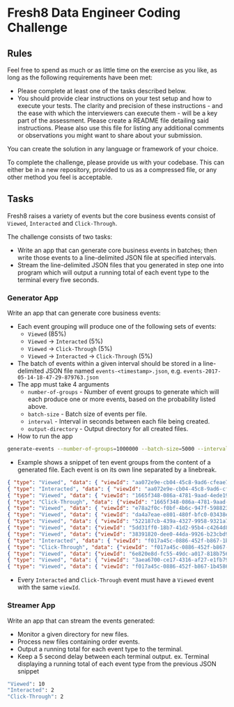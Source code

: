 # Fresh8 Data Engineer Coding Challenge

## Rules

Feel free to spend as much or as little time on the exercise as you like, as long as the following requirements have been met: 

- Please complete at least one of the tasks described below.
- You should provide clear instructions on your test setup and how to execute your tests. The clarity and precision of these instructions - and the ease with which the interviewers can execute them - will be a key part of the assessment. Please create a README file detailing said instructions. Please also use this file for listing any additional comments or observations you might want to share about your submission.

You can create the solution in any language or framework of your choice.

To complete the challenge, please provide us with your codebase. This can either be in a new repository, provided to us as a compressed file, or any other method you feel is acceptable.

## Tasks

Fresh8 raises a variety of events but the core business events consist of `Viewed`, `Interacted` and `Click-Through`.

The challenge consists of two tasks:

* Write an app that can generate core business events in batches; then write those events to a line-delimited JSON file at specified intervals.
* Stream the line-delimited JSON files that you generated in step one into program which will output a running total of each event type to the terminal every five seconds.

### Generator App
Write an app that can generate core business events:

* Each event grouping will produce one of the following sets of events:
	* `Viewed` (85%)
	* `Viewed` -> `Interacted` (5%)
	* `Viewed` -> `Click-Through` (5%)
	* `Viewed` -> `Interacted` -> `Click-Through` (5%)
* The batch of events within a given interval should be stored in a line-delimited JSON file named `events-<timestamp>.json`, e.g. `events-2017-05-14-18-47-29-879763.json`
* The app must take 4 arguments
	* `number-of-groups` - Number of event groups to generate which will each produce one or more events, based on the probability listed above.
	* `batch-size` - Batch size of events per file.
	* `interval` - Interval in seconds between each file being created.
	* `output-directory` - Output directory for all created files.
* How to run the app

```bash
generate-events --number-of-groups=1000000 --batch-size=5000 --interval=1 --output-directory=<local-dir>
```
* Example shows a snippet of ten event groups from the content of a generated file. Each event is on its own line separated by a linebreak.

```json
{ "type": "Viewed", "data": { "viewId": "aa072e9e-cb04-45c8-9ad6-cfeae76dcbe7", "eventDateTime": "2018-05-14T12:00:00Z" } }
{ "type": "Interacted", "data": { "viewId": "aa072e9e-cb04-45c8-9ad6-cfeae76dcbe7", "eventDateTime": "2018-05-14T12:00:00Z"} }
{ "type": "Viewed", "data": { "viewId": "1665f348-086a-4781-9aad-4ede19535376", "eventDateTime": "2018-05-14T12:00:00Z" } }
{ "type": "Click-Through", "data": {"viewId": "1665f348-086a-4781-9aad-4ede19535376", "eventDateTime": "2018-05-14T12:00:00Z"} }
{ "type": "Viewed", "data": { "viewId": "e78a2f0c-f0bf-4b6c-947f-5988233f74bd", "eventDateTime": "2018-05-14T12:00:00Z" } }
{ "type": "Viewed", "data": { "viewId": "da4a7eae-e801-480f-bfc0-03438ec8da6d", "eventDateTime": "2018-05-14T12:00:00Z"} }
{ "type": "Viewed", "data": { "viewId": "522187cb-439a-4327-9958-9321a7d23b27", "eventDateTime": "2018-05-14T12:00:00Z" } }
{ "type": "Viewed", "data": {"viewId": "5dd31ff0-18b7-41d2-95b4-c4264d8b15c3", "eventDateTime": "2018-05-14T12:00:00Z"} }
{ "type": "Viewed", "data": {"viewId": "38391820-dee0-44da-9926-b23cbd9a7fed", "eventDateTime": "2018-05-14T12:00:00Z"} }
{ "type": "Interacted", "data": { "viewId": "f017a45c-0886-452f-b867-1b4586ae73bf", "eventDateTime": "2018-05-14T12:00:00Z" } }
{ "type": "Click-Through", "data": {"viewId": "f017a45c-0886-452f-b867-1b4586ae73bf", "eventDateTime": "2018-05-14T12:00:00Z"} }
{ "type": "Viewed", "data": {"viewId": "6e820e8d-fc55-49dc-a017-818b756e4d31", "eventDateTime": "2018-05-14T12:00:00Z"} }
{ "type": "Viewed", "data": { "viewId": "3aea6700-ce17-4316-af27-e1fb79bd51af", "eventDateTime": "2018-05-14T12:00:00Z" } }
{ "type": "Viewed", "data": { "viewId": "f017a45c-0886-452f-b867-1b4586ae73bf", "eventDateTime": "2018-05-14T12:00:00Z"} }
```
* Every `Interacted` and `Click-Through` event must have a `Viewed` event with the same `viewId`.

### Streamer App
Write an app that can stream the events generated:

* Monitor a given directory for new files.
* Process new files containing order events.
* Output a running total for each event type to the terminal.
* Keep a 5 second delay between each terminal output.
ex. Terminal displaying a running total of each event type from the previous JSON snippet
```bash
"Viewed": 10
"Interacted": 2
"Click-Through": 2
```
